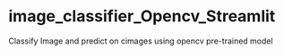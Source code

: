# image_classifier_Opencv_Streamlit
Classify Image and predict on cimages using opencv pre-trained model
